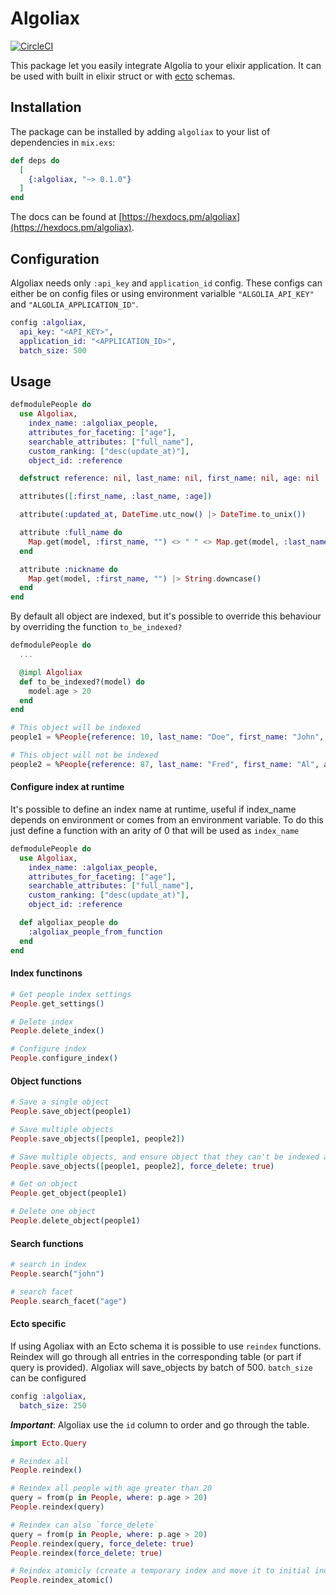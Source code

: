 # Algoliax

[![CircleCI](https://circleci.com/gh/StephaneRob/algoliax/tree/master.svg?style=svg)](https://circleci.com/gh/StephaneRob/algoliax/tree/master)

This package let you easily integrate Algolia to your elixir application. It can be used with built in elixir struct or with [ecto](https://github.com/elixir-ecto/ecto) schemas.

## Installation

The package can be installed by adding `algoliax` to your list of dependencies in `mix.exs`:

```elixir
def deps do
  [
    {:algoliax, "~> 0.1.0"}
  ]
end
```

The docs can be found at [https://hexdocs.pm/algoliax](https://hexdocs.pm/algoliax).

## Configuration

Algoliax needs only `:api_key` and `application_id` config. These configs can either be on config files or using environment varialble `"ALGOLIA_API_KEY"` and `"ALGOLIA_APPLICATION_ID"`.

```elixir
config :algoliax,
  api_key: "<API_KEY>",
  application_id: "<APPLICATION_ID>",
  batch_size: 500
```

## Usage

```elixir
defmodulePeople do
  use Algoliax,
    index_name: :algoliax_people,
    attributes_for_faceting: ["age"],
    searchable_attributes: ["full_name"],
    custom_ranking: ["desc(update_at)"],
    object_id: :reference

  defstruct reference: nil, last_name: nil, first_name: nil, age: nil

  attributes([:first_name, :last_name, :age])

  attribute(:updated_at, DateTime.utc_now() |> DateTime.to_unix())

  attribute :full_name do
    Map.get(model, :first_name, "") <> " " <> Map.get(model, :last_name, "")
  end

  attribute :nickname do
    Map.get(model, :first_name, "") |> String.downcase()
  end
end
```

By default all object are indexed, but it's possible to override this behaviour by overriding the function `to_be_indexed?`

```elixir
defmodulePeople do
  ...

  @impl Algoliax
  def to_be_indexed?(model) do
    model.age > 20
  end
end
```

```elixir
# This object will be indexed
people1 = %People{reference: 10, last_name: "Doe", first_name: "John", age: 13}

# This object will not be indexed
people2 = %People{reference: 87, last_name: "Fred", first_name: "Al", age: 70}
```

#### Configure index at runtime

It's possible to define an index name at runtime, useful if index_name depends on environment or comes from an environment variable. To do this just define a function with an arity of 0 that will be used as `index_name`

```elixir
defmodulePeople do
  use Algoliax,
    index_name: :algoliax_people,
    attributes_for_faceting: ["age"],
    searchable_attributes: ["full_name"],
    custom_ranking: ["desc(update_at)"],
    object_id: :reference

  def algoliax_people do
    :algoliax_people_from_function
  end
end
```

#### Index functinons

```elixir
# Get people index settings
People.get_settings()

# Delete index
People.delete_index()

# Configure index
People.configure_index()
```

#### Object functions

```elixir
# Save a single object
People.save_object(people1)

# Save multiple objects
People.save_objects([people1, people2])

# Save multiple objects, and ensure object that they can't be indexed are deleted
People.save_objects([people1, people2], force_delete: true)

# Get on object
People.get_object(people1)

# Delete one object
People.delete_object(people1)
```

#### Search functions

```elixir
# search in index
People.search("john")

# search facet
People.search_facet("age")
```

#### Ecto specific

If using Agoliax with an Ecto schema it is possible to use `reindex` functions. Reindex will go through all entries in the corresponding table (or part if query is provided). Algoliax will save_objects by batch of 500.
`batch_size` can be configured

```elixir
config :algoliax,
  batch_size: 250
```

**_Important_**: Algoliax use the `id` column to order and go through the table.

```elixir
import Ecto.Query

# Reindex all
People.reindex()

# Reindex all people with age greater than 20
query = from(p in People, where: p.age > 20)
People.reindex(query)

# Reindex can also `force_delete`
query = from(p in People, where: p.age > 20)
People.reindex(query, force_delete: true)
People.reindex(force_delete: true)

# Reindex atomicly (create a temporary index and move it to initial index)
People.reindex_atomic()
```
